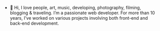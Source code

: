 - 👋 Hi,
I love people, art, music, developing, photography, filming, blogging & traveling.
I’m a passionate web developer. For more than 10 years, I’ve worked on various projects involving both front-end and back-end development.

<!---
Sundipks/Sundipks is a ✨ special ✨ repository because its `README.md` (this file) appears on your GitHub profile.
You can click the Preview link to take a look at your changes.
--->
